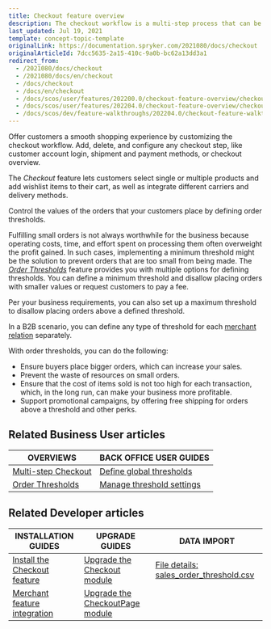 ```yaml
---
title: Checkout feature overview
description: The checkout workflow is a multi-step process that can be fullly customized to fit your needs.
last_updated: Jul 19, 2021
template: concept-topic-template
originalLink: https://documentation.spryker.com/2021080/docs/checkout
originalArticleId: 7dcc5635-2a15-410c-9a0b-bc62a13dd3a1
redirect_from:
  - /2021080/docs/checkout
  - /2021080/docs/en/checkout
  - /docs/checkout
  - /docs/en/checkout
  - /docs/scos/user/features/202200.0/checkout-feature-overview/checkout-feature-overview.html
  - /docs/scos/user/features/202204.0/checkout-feature-overview/checkout-feature-overview.html
  - /docs/scos/dev/feature-walkthroughs/202204.0/checkout-feature-walkthrough.html
---
```


Offer customers a smooth shopping experience by customizing the checkout workflow. Add, delete, and configure any checkout step, like customer account login, shipment and payment methods, or checkout overview.

The *Checkout* feature lets customers select single or multiple products and add wishlist items to their cart, as well as integrate different carriers and delivery methods.

Control the values of the orders that your customers place by defining order thresholds.

Fulfilling small orders is not always worthwhile for the business because operating costs, time, and effort spent on processing them often overweight the profit gained. In such cases, implementing a minimum threshold might be the solution to prevent orders that are too small from being made. The *[Order Thresholds](/docs/scos/user/features/{{site.version}}/checkout-feature-overview/order-thresholds-overview.html)* feature provides you with multiple options for defining thresholds. You can define a minimum threshold and disallow placing orders with smaller values or request customers to pay a fee.

Per your business requirements, you can also set up a maximum threshold to disallow placing orders above a defined threshold.

In a B2B scenario, you can define any type of threshold for each [merchant relation](/docs/scos/user/features/{{page.version}}/merchant-b2b-contracts-feature-overview.html) separately.

With order thresholds, you can do the following:

* Ensure buyers place bigger orders, which can increase your sales.
* Prevent the waste of resources on small orders.
* Ensure that the cost of items sold is not too high for each transaction, which, in the long run, can make your business more profitable.
* Support promotional campaigns, by offering free shipping for orders above a threshold and other perks.

## Related Business User articles

|OVERVIEWS| BACK OFFICE USER GUIDES |
|-|-|
| [Multi-step Checkout](/docs/pbc/all/cart-and-checkout/{{site.version}}/checkout-feature-overview/multi-step-checkout-overview.html)  | [Define global thresholds](/docs/pbc/all/cart-and-checkout/{{site.version}}/manage-in-the-back-office/define-global-thresholds.html) |
| [Order Thresholds](/docs/scos/user/features/{{site.version}}/checkout-feature-overview/order-thresholds-overview.html)  | [Manage threshold settings](/docs/pbc/all/cart-and-checkout/{{site.version}}/manage-in-the-back-office/manage-threshold-settings.html) |

## Related Developer articles

| INSTALLATION GUIDES | UPGRADE GUIDES| DATA IMPORT |
|---------|---------|---------|
| [Install the Checkout feature](/docs/pbc/all/cart-and-checkout/{{site.version}}/install-and-upgrade/install-features/install-the-checkout-feature.html) | [Upgrade the Checkout module](/docs/pbc/all/cart-and-checkout/{{site.version}}/install-and-upgrade/upgrade-modules/upgrade-the-checkout-module.html)  | [File details: sales_order_threshold.csv](/docs/pbc/all/cart-and-checkout/{{site.version}}/import-and-export-data/file-details-sales-order-threshold.csv.html)  |
| [Merchant feature integration](/docs/scos/dev/feature-integration-guides/{{site.version}}/merchant-feature-integration.html) | [Upgrade the CheckoutPage module](/docs/pbc/all/cart-and-checkout/{{site.version}}/install-and-upgrade/upgrade-modules/upgrade-the-checkoutpage-module.html) |   |
